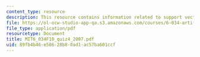 ```yaml
---
content_type: resource
description: This resource contains information related to support vector machines.
file: https://ol-ocw-studio-app-qa.s3.amazonaws.com/courses/6-034-artificial-intelligence-fall-2010/89fb4b46e58628b80ad1ac57ba601ccf_MIT6_034F10_quiz4_2007.pdf
file_type: application/pdf
resourcetype: Document
title: MIT6_034F10_quiz4_2007.pdf
uid: 89fb4b46-e586-28b8-0ad1-ac57ba601ccf
---
```

